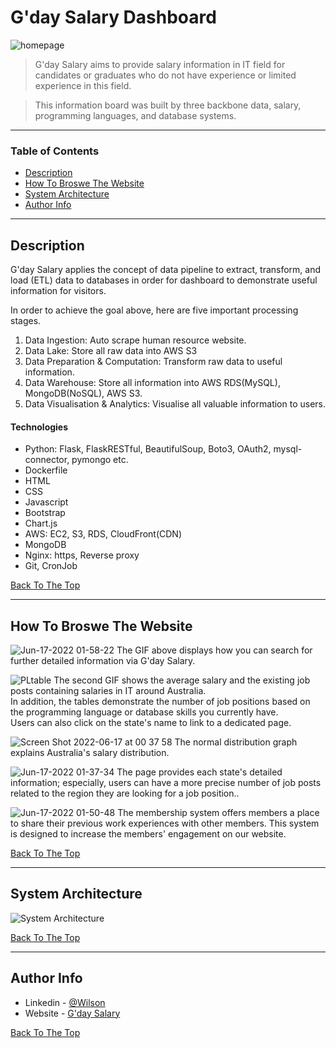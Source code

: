 # G'day Salary Dashboard

![homepage](https://user-images.githubusercontent.com/90821623/174084300-c0ac6e54-4513-404a-8b6c-c42f0af62b55.gif)

> G'day Salary aims to provide salary information in IT field for candidates or graduates who do not have experience or limited experience in this field.

> This information board was built by three backbone data, salary, programming languages, and database systems.

---

### Table of Contents

- [Description](#description)
- [How To Broswe The Website](#how-to-broswe-the-website)
- [System Architecture](#system-architecture)
- [Author Info](#author-info)

---

## Description

G'day Salary applies the concept of data pipeline to extract, transform, and load (ETL) data to databases in order for dashboard to demonstrate useful information for visitors.

In order to achieve the goal above, here are five important processing stages.

1. Data Ingestion: Auto scrape human resource website.
2. Data Lake: Store all raw data into AWS S3
3. Data Preparation & Computation: Transform raw data to useful information.
4. Data Warehouse: Store all information into AWS RDS(MySQL), MongoDB(NoSQL), AWS S3.
5. Data Visualisation & Analytics: Visualise all valuable information to users.

#### Technologies

- Python: Flask, FlaskRESTful, BeautifulSoup, Boto3, OAuth2, mysql-connector, pymongo etc.
- Dockerfile
- HTML
- CSS
- Javascript
- Bootstrap
- Chart.js
- AWS: EC2, S3, RDS, CloudFront(CDN)
- MongoDB
- Nginx: https, Reverse proxy
- Git, CronJob

[Back To The Top](#gday-salary-dashboard)

---

## How To Broswe The Website

![Jun-17-2022 01-58-22](https://user-images.githubusercontent.com/90821623/174114363-b9855dab-6eb4-4a42-a255-2726c16fc7a9.gif)
The GIF above displays how you can search for further detailed information via G'day Salary.

![PLtable](https://user-images.githubusercontent.com/90821623/174091879-ecf68f85-1b82-4341-a951-8c1041f3a5bf.gif)
The second GIF shows the average salary and the existing job posts containing salaries in IT around Australia.<br>
In addition, the tables demonstrate the number of job positions based on the programming language or database skills you currently have.<br>
Users can also click on the state's name to link to a dedicated page.

![Screen Shot 2022-06-17 at 00 37 58](https://user-images.githubusercontent.com/90821623/174094778-cd68c270-58cc-4876-8825-0803f1a7aca3.png)
The normal distribution graph explains Australia's salary distribution.

![Jun-17-2022 01-37-34](https://user-images.githubusercontent.com/90821623/174110497-e42712a2-999d-4ca6-b335-0c879e7f5f4b.gif)
The page provides each state's detailed information; especially, users can have a more precise number of job posts related to the region they are looking for a job position..<br>

![Jun-17-2022 01-50-48](https://user-images.githubusercontent.com/90821623/174113652-bd9bc72c-5fe4-4bec-9b40-ef4712015d11.gif)
The membership system offers members a place to share their previous work experiences with other members. This system is designed to increase the members' engagement on our website.<br>

[Back To The Top](#gday-salary-dashboard)

---

## System Architecture

![System Architecture](https://bootcamp-assignment.s3.ap-southeast-2.amazonaws.com/data_pipeline.png)

[Back To The Top](#gday-salary-dashboard)

---

## Author Info

- Linkedin - [@Wilson](https://www.linkedin.com/in/wei-cheng-huang-wilson/)
- Website - [G'day Salary](https://www.engineersalaryquery.website/)

[Back To The Top](#gday-salary-dashboard)
